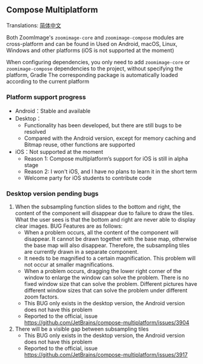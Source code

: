 ## Compose Multiplatform

Translations: [简体中文](multiplatform_zh.md)

Both ZoomImage's `zoomimage-core` and `zoomimage-compose` modules are cross-platform and can be
found in
Used on Android, macOS, Linux, Windows and other platforms (iOS is not supported at the moment)

When configuring dependencies, you only need to add `zoomimage-core` or `zoomimage-compose`
dependencies to the project, without specifying the platform, Gradle The corresponding package is
automatically loaded according to the current platform

### Platform support progress

* Android：Stable and available
* Desktop：
    * Functionality has been developed, but there are still bugs to be resolved
    * Compared with the Android version, except for memory caching and Bitmap reuse, other functions
      are supported
* iOS：Not supported at the moment
    * Reason 1: Compose multiplatform’s support for iOS is still in alpha stage
    * Reason 2: I won't iOS, and I have no plans to learn it in the short term
    * Welcome party for iOS students to contribute code

### Desktop version pending bugs

1. When the subsampling function slides to the bottom and right, the content of the component will
   disappear due to failure to draw the tiles. What the user sees is that the bottom and right are
   never able to display clear images. BUG
   Features are as follows:
    * When a problem occurs, all the content of the component will disappear. It cannot be drawn
      together with the base map, otherwise the base map will also disappear. Therefore, the
      subsampling tiles are currently drawn in a separate component.
    * It needs to be magnified to a certain magnification. This problem will not occur at smaller
      magnifications.
    * When a problem occurs, dragging the lower right corner of the window to enlarge the window can
      solve the problem. There is no fixed window size that can solve the problem. Different
      pictures have different window sizes that can solve the problem under different zoom factors.
    * This BUG only exists in the desktop version, the Android version does not have this problem
    * Reported to the official, issue https://github.com/JetBrains/compose-multiplatform/issues/3904
2. There will be a visible gap between subsampling tiles
    * This BUG only exists in the desktop version, the Android version does not have this problem
    * Reported to the official, issue https://github.com/JetBrains/compose-multiplatform/issues/3917